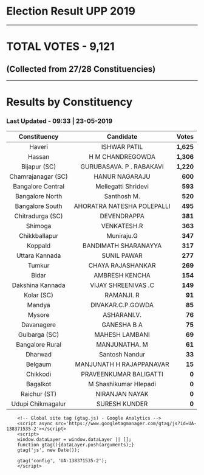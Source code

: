 # Election Result UPP 2019

---
# TOTAL VOTES - 9,121 
## (Collected from 27/28 Constituencies) 


---
# Results by Constituency 

### Last Updated - 09:33 | 23-05-2019 


|   Constituency   |        Candidate         |  Votes  |
|:----------------:|:------------------------:|--------:|
|      Haveri      |       ISHWAR PATIL       |**1,625**|
|      Hassan      |     H M CHANDREGOWDA     |**1,306**|
|   Bijapur (SC)   | GURUBASAVA. P . RABAKAVI |**1,220**|
|Chamrajanagar (SC)|      HANUR NAGARAJU      |  **600**|
|Bangalore Central |   Mellegatti Shridevi    |  **593**|
| Bangalore North  |       Santhosh M.        |  **520**|
| Bangalore South  |AHORATRA NATESHA POLEPALLI|  **495**|
| Chitradurga (SC) |       DEVENDRAPPA        |  **381**|
|     Shimoga      |       VENKATESH.R        |  **363**|
|  Chikkballapur   |        Muniraju.G        |  **347**|
|     Koppald      |   BANDIMATH SHARANAYYA   |  **317**|
|  Uttara Kannada  |       SUNIL PAWAR        |  **277**|
|      Tumkur      |    CHAYA RAJASHANKAR     |  **269**|
|      Bidar       |      AMBRESH KENCHA      |  **154**|
| Dakshina Kannada |   VIJAY SHREENIVAS .C    |  **149**|
|    Kolar (SC)    |        RAMANJI. R        |   **91**|
|      Mandya      |    DIVAKAR.C.P.GOWDA     |   **85**|
|      Mysore      |       ASHARANI.V.        |   **76**|
|    Davanagere    |       GANESHA B A        |   **75**|
|  Gulbarga (SC)   |      MAHESH LAMBANI      |   **69**|
| Bangalore Rural  |      MANJUNATHA. M       |   **61**|
|     Dharwad      |      Santosh Nandur      |   **33**|
|     Belgaum      | MANJUNATH H RAJAPPANAVAR |   **15**|
|     Chikkodi     |  PRAVEENKUMAR BALIGATTI  |    **0**|
|     Bagalkot     |  M Shashikumar Hlepadi   |    **0**|
|   Raichur (ST)   |      NIRANJAN NAYAK      |    **0**|
|Udupi Chikmagalur |      SURESH KUNDER       |    **0**|



        <!-- Global site tag (gtag.js) - Google Analytics -->
        <script async src='https://www.googletagmanager.com/gtag/js?id=UA-138371535-2'></script>
        <script>
        window.dataLayer = window.dataLayer || [];
        function gtag(){dataLayer.push(arguments);}
        gtag('js', new Date());

        gtag('config', 'UA-138371535-2');
        </script>
        